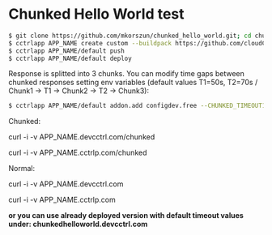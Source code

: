 Chunked Hello World test
==========================

~~~bash
$ git clone https://github.com/mkorszun/chunked_hello_world.git; cd chunked_hello_world
$ cctrlapp APP_NAME create custom --buildpack https://github.com/cloudControl/buildpack-erlang-kernel.git
$ cctrlapp APP_NAME/default push
$ cctrlapp APP_NAME/default deploy
~~~

Response is splitted into 3 chunks. You can modify time gaps between chunked responses setting env variables (default values T1=50s, T2=70s / Chunk1 -> T1 -> Chunk2 -> T2 -> Chunk3):

~~~bash
$ cctrlapp APP_NAME/default addon.add configdev.free --CHUNKED_TIMEOUT1=50 --CHUNKED_TIMEOUT2=70
~~~

Chunked:

curl -i -v APP_NAME.devcctrl.com/chunked

curl -i -v APP_NAME.cctrlp.com/chunked

Normal:

curl -i -v APP_NAME.devcctrl.com

curl -i -v APP_NAME.cctrlp.com

**or you can use already deployed version with default timeout values under: chunkedhelloworld.devcctrl.com**
